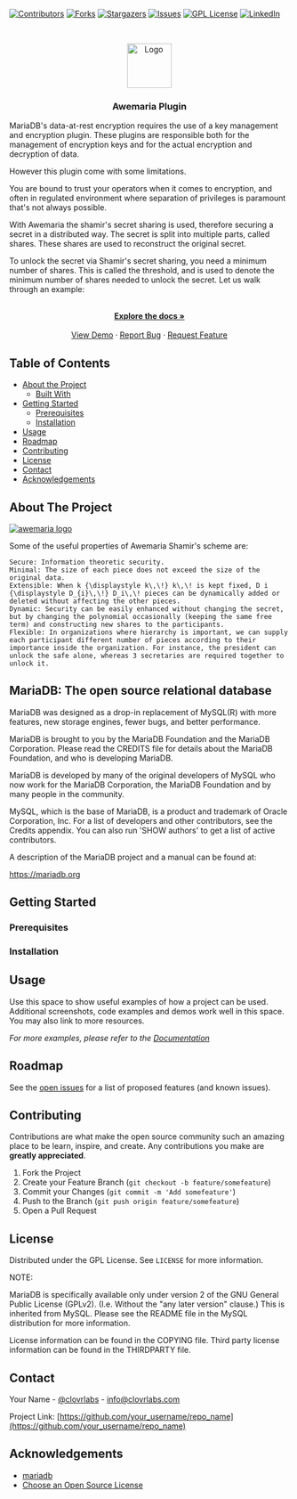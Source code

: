 
[![Contributors][contributors-shield]][contributors-url]
[![Forks][forks-shield]][forks-url]
[![Stargazers][stars-shield]][stars-url]
[![Issues][issues-shield]][issues-url]
[![GPL License][license-shield]][license-url]
[![LinkedIn][linkedin-shield]][linkedin-url]


<br />
<p align="center">
  <a href="https://github.com/clovrlabs/awemaria-plugin">
    <img src="images/logo.png" alt="Logo" width="80" height="80">
  </a>

  <h3 align="center">Awemaria Plugin</h3>
MariaDB's data-at-rest encryption requires the use of a key management and encryption plugin. 
These plugins are responsible both for the management of encryption keys and for the actual encryption and decryption of data. 

However this plugin come with some limitations.

You are bound to trust your operators when it comes to encryption, and often in regulated environment
where separation of privileges is paramount that's not always possible.

With Awemaria the shamir's secret sharing is used, therefore securing a secret in a distributed way. 
The secret is split into multiple parts, called shares. These shares are used to reconstruct the original secret.

To unlock the secret via Shamir's secret sharing, you need a minimum number of shares. This is called the threshold, and is used to denote the minimum number of shares needed to unlock the secret. Let us walk through an example:

  <p align="center">
    <br />
    <a href="https://github.com/clovrlabs/awemaria"><strong>Explore the docs »</strong></a>
    <br />
    <br />
    <a href="https://github.com/clovrlabs/awemaria">View Demo</a>
    ·
    <a href="https://github.com/clovrlabs/awemaria/issues">Report Bug</a>
    ·
    <a href="https://github.com/clovrlabs/awemaria/issues">Request Feature</a>
  </p>
</p>



<!-- TABLE OF CONTENTS -->
## Table of Contents

* [About the Project](#about-the-project)
  * [Built With](#built-with)
* [Getting Started](#getting-started)
  * [Prerequisites](#prerequisites)
  * [Installation](#installation)
* [Usage](#usage)
* [Roadmap](#roadmap)
* [Contributing](#contributing)
* [License](#license)
* [Contact](#contact)
* [Acknowledgements](#acknowledgements)



<!-- ABOUT THE PROJECT -->
## About The Project

[![awemaria logo][product-screenshot]](https://awemaria.clovrlabs.com)

Some of the useful properties of Awemaria Shamir's scheme are:

    Secure: Information theoretic security.
    Minimal: The size of each piece does not exceed the size of the original data.
    Extensible: When k {\displaystyle k\,\!} k\,\! is kept fixed, D i {\displaystyle D_{i}\,\!} D_i\,\! pieces can be dynamically added or deleted without affecting the other pieces.
    Dynamic: Security can be easily enhanced without changing the secret, but by changing the polynomial occasionally (keeping the same free term) and constructing new shares to the participants.
    Flexible: In organizations where hierarchy is important, we can supply each participant different number of pieces according to their importance inside the organization. For instance, the president can unlock the safe alone, whereas 3 secretaries are required together to unlock it.


## MariaDB: The open source relational database 

MariaDB was designed as a drop-in replacement of MySQL(R) with more
features, new storage engines, fewer bugs, and better performance.

MariaDB is brought to you by the MariaDB Foundation and the MariaDB Corporation.
Please read the CREDITS file for details about the MariaDB Foundation,
and who is developing MariaDB.

MariaDB is developed by many of the original developers of MySQL who
now work for the MariaDB Corporation, the MariaDB Foundation and by
many people in the community.

MySQL, which is the base of MariaDB, is a product and trademark of Oracle
Corporation, Inc. For a list of developers and other contributors,
see the Credits appendix.  You can also run 'SHOW authors' to get a
list of active contributors.

A description of the MariaDB project and a manual can be found at:

https://mariadb.org



## Getting Started


### Prerequisites


### Installation




## Usage

Use this space to show useful examples of how a project can be used. Additional screenshots, code examples and demos work well in this space. You may also link to more resources.

_For more examples, please refer to the [Documentation](https://awemaria.docs.clovrlabs.net)_



## Roadmap

See the [open issues](https://github.com/clovrlabs/awemaria-plugin/issues) for a list of proposed features (and known issues).



## Contributing

Contributions are what make the open source community such an amazing place to be learn, inspire, and create. Any contributions you make are **greatly appreciated**.

1. Fork the Project
2. Create your Feature Branch (`git checkout -b feature/somefeature`)
3. Commit your Changes (`git commit -m 'Add somefeature'`)
4. Push to the Branch (`git push origin feature/somefeature`)
5. Open a Pull Request



## License

Distributed under the GPL License. See `LICENSE` for more information.


NOTE: 

MariaDB is specifically available only under version 2 of the GNU
General Public License (GPLv2). (I.e. Without the "any later version"
clause.) This is inherited from MySQL. Please see the README file in
the MySQL distribution for more information.

License information can be found in the COPYING file. Third party
license information can be found in the THIRDPARTY file.


## Contact

Your Name - [@clovrlabs](https://twitter.com/clovrlabs) - info@clovrlabs.com

Project Link: [https://github.com/your_username/repo_name](https://github.com/your_username/repo_name)



## Acknowledgements
* [mariadb](https://www.webpagefx.com/tools/emoji-cheat-sheet)
* [Choose an Open Source License](https://choosealicense.com)


[contributors-shield]: https://img.shields.io/github/contributors/clovrlabs/awemaria-plugin.svg?style=flat-square
[contributors-url]: https://github.com/clovrlabs/awemaria-plugin/graphs/contributors
[forks-shield]: https://img.shields.io/github/forks/clovrlabs/awemaria-plugin.svg?style=flat-square
[forks-url]: https://github.com/clovrlabs/awemaria-plugin/network/members
[stars-shield]: https://img.shields.io/github/stars/clovrlabs/awemaria-plugin.svg?style=flat-square
[stars-url]: https://github.com/clovrlabs/awemaria-plugin/stargazers
[issues-shield]: https://img.shields.io/github/issues/clovrlabs/awemaria-plugin.svg?style=flat-square
[issues-url]: https://github.com/clovrlabs/awemaria-plugin/issues
[license-shield]: https://img.shields.io/github/license/clovrlabs/awemaria-plugin.svg?style=flat-square
[license-url]: https://github.com/clovrlabs/awemaria-plugin/blob/master/LICENSE.txt
[linkedin-shield]: https://img.shields.io/badge/-LinkedIn-black.svg?style=flat-square&logo=linkedin&colorB=555
[linkedin-url]: https://linkedin.com/in/clovrlabs
[product-screenshot]: images/screenshot.png


